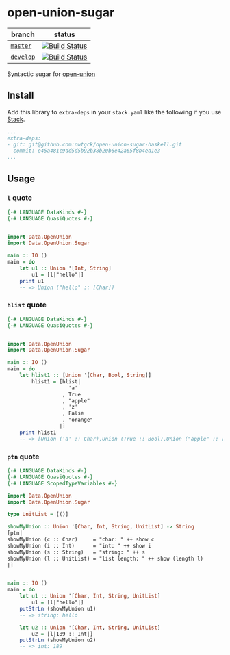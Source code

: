 # open-union-sugar

| branch | status|
| --- | --- |
| [`master`](https://github.com/nwtgck/open-union-sugar-haskell/tree/master) | [![Build Status](https://travis-ci.org/nwtgck/open-union-sugar-haskell.svg?branch=master)](https://travis-ci.org/nwtgck/open-union-sugar-haskell) |
| [`develop`](https://github.com/nwtgck/open-union-sugar-haskell/tree/develop) | [![Build Status](https://travis-ci.org/nwtgck/open-union-sugar-haskell.svg?branch=develop)](https://travis-ci.org/nwtgck/open-union-sugar-haskell) |

Syntactic sugar for [open-union](https://hackage.haskell.org/package/open-union)

## Install

Add this library to `extra-deps` in your `stack.yaml` like the following if you use [Stack](https://docs.haskellstack.org/en/stable/README/).

```yaml
...
extra-deps:
- git: git@github.com:nwtgck/open-union-sugar-haskell.git
  commit: e45a481c9dd5d5b92b38b20b6e42a65f8b4ea1e3
...
```


## Usage

### `l` quote

```hs
{-# LANGUAGE DataKinds #-}
{-# LANGUAGE QuasiQuotes #-}


import Data.OpenUnion
import Data.OpenUnion.Sugar

main :: IO ()
main = do
    let u1 :: Union '[Int, String]
        u1 = [l|"hello"|]
    print u1
    -- => Union ("hello" :: [Char])
```

### `hlist` quote

```hs
{-# LANGUAGE DataKinds #-}
{-# LANGUAGE QuasiQuotes #-}


import Data.OpenUnion
import Data.OpenUnion.Sugar

main :: IO ()
main = do
    let hlist1 :: [Union '[Char, Bool, String]]
        hlist1 = [hlist|
                    'a'
                  , True
                  , "apple"
                  , 'z'
                  , False
                  , "orange"
                 |]
    print hlist1
    -- => [Union ('a' :: Char),Union (True :: Bool),Union ("apple" :: [Char]),Union ('z' :: Char),Union (False :: Bool),Union ("orange" :: [Char])]
```


### `ptn` quote

```hs
{-# LANGUAGE DataKinds #-}
{-# LANGUAGE QuasiQuotes #-}
{-# LANGUAGE ScopedTypeVariables #-}

import Data.OpenUnion
import Data.OpenUnion.Sugar

type UnitList = [()]

showMyUnion :: Union '[Char, Int, String, UnitList] -> String
[ptn|
showMyUnion (c :: Char)     = "char: " ++ show c
showMyUnion (i :: Int)      = "int: " ++ show i
showMyUnion (s :: String)   = "string: " ++ s
showMyUnion (l :: UnitList) = "list length: " ++ show (length l)
|]


main :: IO ()
main = do
    let u1 :: Union '[Char, Int, String, UnitList]
        u1 = [l|"hello"|]
    putStrLn (showMyUnion u1)
    -- => string: hello

    let u2 :: Union '[Char, Int, String, UnitList]
        u2 = [l|189 :: Int|]
    putStrLn (showMyUnion u2)
    -- => int: 189
```
